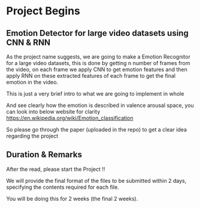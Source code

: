 # Project Begins
## Emotion Detector for large video datasets using CNN & RNN

As the project name suggests, we are going to make a Emotion Recognitor for a large video datasets, this is done by getting n number of frames from the video, on each frame we apply CNN to get emotion features and then apply RNN on these extracted features of each frame to get the final emotion in the video.

This is just a very brief intro to what we are going to implement in whole

And see clearly how the emotion is described in valence arousal space, you can look into below website for clarity
https://en.wikipedia.org/wiki/Emotion_classification

So please go through the paper (uploaded in the repo) to get a clear idea regarding the project

## Duration & Remarks

After the read, please start the Project !!

We will provide the final format of the files to be submitted within 2 days, specifying the contents required for each file.

You will be doing this for 2 weeks (the final 2 weeks).
